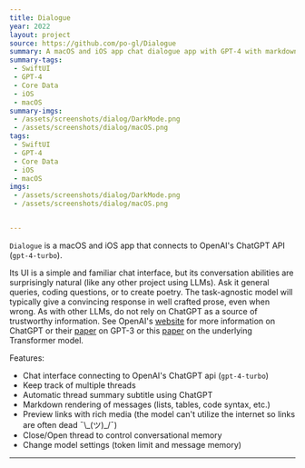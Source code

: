 ```yaml
---
title: Dialogue
year: 2022
layout: project
source: https://github.com/po-gl/Dialogue
summary: A macOS and iOS app chat dialogue app with GPT-4 with markdown rendering.
summary-tags:
 - SwiftUI
 - GPT-4
 - Core Data
 - iOS
 - macOS
summary-imgs:
 - /assets/screenshots/dialog/DarkMode.png
 - /assets/screenshots/dialog/macOS.png
tags:
 - SwiftUI
 - GPT-4
 - Core Data
 - iOS
 - macOS
imgs:
 - /assets/screenshots/dialog/DarkMode.png
 - /assets/screenshots/dialog/macOS.png


---
```


`Dialogue` is a macOS and iOS app that connects to OpenAI's ChatGPT API (`gpt-4-turbo`).

Its UI is a simple and familiar chat interface, but its conversation abilities are surprisingly natural (like any other project using LLMs). Ask it general queries, coding questions, or to create poetry. The task-agnostic model will typically give a convincing response in well crafted prose, even when wrong. As with other LLMs, do not rely on ChatGPT as a source of trustworthy information. See OpenAI's [website](https://openai.com/blog/chatgpt) for more information on ChatGPT or their [paper](https://arxiv.org/pdf/2005.14165.pdf) on GPT-3 or this [paper](https://arxiv.org/abs/1706.03762) on the underlying Transformer model.

Features:
- Chat interface connecting to OpenAI's ChatGPT api (`gpt-4-turbo`)
- Keep track of multiple threads
- Automatic thread summary subtitle using ChatGPT
- Markdown rendering of messages (lists, tables, code syntax, etc.)
- Preview links with rich media (the model can't utilize the internet so links are often dead ¯\\\_(ツ)_/¯)
- Close/Open thread to control conversational memory
- Change model settings (token limit and message memory)

---
